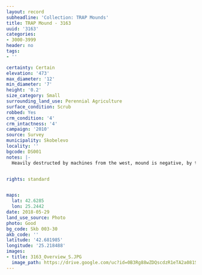 ```yaml
---
layout: record
subheadline: 'Collection: TRAP Mounds'
title: TRAP Mound - 3163
uuid: '3163'
categories:
- 3000-3999
header: no
tags:
- ''

certainty: Certain
elevation: '473'
max_diameter: '12'
min_diameter: '7'
height: '0.2'
size_category: Small
surrounding_land_use: Perennial Agriculture
surface_condition: Scrub
robbed: Yes
crm_condition: '4'
crm_intactness: '4'
campaign: '2010'
source: Survey
municipality: Skobelevo
locality: ''
bgcode: DS001
notes: |-
  Heavily destructed by machines from the west, mound is negative, by the mound are piles of stones and earth originally from the mound.


rights: standard


maps:
  lat: 42.6285
  lon: 25.2442
date: 2018-05-29
land_use_source: Photo
photo: Good
bg_code: Skb 003-30
akb_code: ''
latitude: '42.681985'
longitude: '25.218488'
images:
- title: 3163_Overview_S.JPG
  image_path: https://drive.google.com/uc?id=0B3Rg88wZDQscdzR1eTA2a081Sms
---
```

